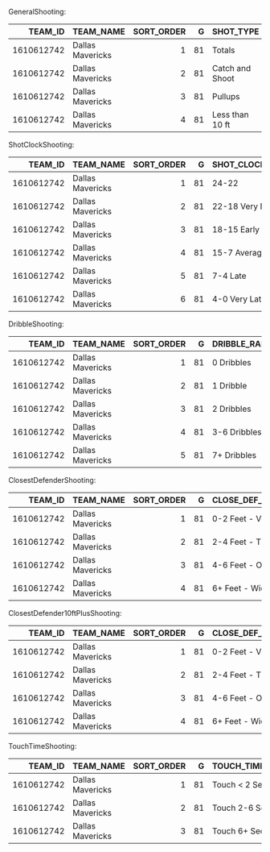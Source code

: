 GeneralShooting:

|    TEAM_ID | TEAM_NAME        |   SORT_ORDER |   G | SHOT_TYPE       |   FGA_FREQUENCY |   FGM |   FGA |   FG_PCT |   EFG_PCT |   FG2A_FREQUENCY |   FG2M |   FG2A |   FG2_PCT |   FG3A_FREQUENCY |   FG3M |   FG3A |   FG3_PCT |
|-----------:|:-----------------|-------------:|----:|:----------------|----------------:|------:|------:|---------:|----------:|-----------------:|-------:|-------:|----------:|-----------------:|-------:|-------:|----------:|
| 1610612742 | Dallas Mavericks |            1 |  81 | Totals          |           1     |  3472 |  7236 |    0.48  |     0.561 |            0.559 |   2294 |   4045 |     0.567 |            0.441 |   1178 |   3191 |     0.369 |
| 1610612742 | Dallas Mavericks |            2 |  81 | Catch and Shoot |           0.291 |   774 |  2107 |    0.367 |     0.543 |            0.012 |     32 |     85 |     0.376 |            0.279 |    742 |   2022 |     0.367 |
| 1610612742 | Dallas Mavericks |            3 |  81 | Pullups         |           0.316 |   931 |  2284 |    0.408 |     0.498 |            0.16  |    517 |   1156 |     0.447 |            0.156 |    414 |   1128 |     0.367 |
| 1610612742 | Dallas Mavericks |            4 |  81 | Less than 10 ft |           0.387 |  1744 |  2800 |    0.623 |     0.623 |            0.387 |   1744 |   2800 |     0.623 |            0     |      0 |      0 |   nan     |

ShotClockShooting:

|    TEAM_ID | TEAM_NAME        |   SORT_ORDER |   G | SHOT_CLOCK_RANGE   |   FGA_FREQUENCY |   FGM |   FGA |   FG_PCT |   EFG_PCT |   FG2A_FREQUENCY |   FG2M |   FG2A |   FG2_PCT |   FG3A_FREQUENCY |   FG3M |   FG3A |   FG3_PCT |
|-----------:|:-----------------|-------------:|----:|:-------------------|----------------:|------:|------:|---------:|----------:|-----------------:|-------:|-------:|----------:|-----------------:|-------:|-------:|----------:|
| 1610612742 | Dallas Mavericks |            1 |  81 | 24-22              |           0.025 |   107 |   179 |    0.598 |     0.615 |            0.023 |    101 |    166 |     0.608 |            0.002 |      6 |     13 |     0.462 |
| 1610612742 | Dallas Mavericks |            2 |  81 | 22-18 Very Early   |           0.129 |   518 |   937 |    0.553 |     0.629 |            0.079 |    376 |    575 |     0.654 |            0.05  |    142 |    362 |     0.392 |
| 1610612742 | Dallas Mavericks |            3 |  81 | 18-15 Early        |           0.168 |   592 |  1219 |    0.486 |     0.58  |            0.087 |    361 |    626 |     0.577 |            0.082 |    231 |    593 |     0.39  |
| 1610612742 | Dallas Mavericks |            4 |  81 | 15-7 Average       |           0.514 |  1744 |  3716 |    0.469 |     0.552 |            0.282 |   1133 |   2044 |     0.554 |            0.231 |    611 |   1672 |     0.365 |
| 1610612742 | Dallas Mavericks |            5 |  81 | 7-4 Late           |           0.095 |   318 |   689 |    0.462 |     0.541 |            0.057 |    209 |    413 |     0.506 |            0.038 |    109 |    276 |     0.395 |
| 1610612742 | Dallas Mavericks |            6 |  81 | 4-0 Very Late      |           0.069 |   193 |   496 |    0.389 |     0.469 |            0.031 |    114 |    221 |     0.516 |            0.038 |     79 |    275 |     0.287 |

DribbleShooting:

|    TEAM_ID | TEAM_NAME        |   SORT_ORDER |   G | DRIBBLE_RANGE   |   FGA_FREQUENCY |   FGM |   FGA |   FG_PCT |   EFG_PCT |   FG2A_FREQUENCY |   FG2M |   FG2A |   FG2_PCT |   FG3A_FREQUENCY |   FG3M |   FG3A |   FG3_PCT |
|-----------:|:-----------------|-------------:|----:|:----------------|----------------:|------:|------:|---------:|----------:|-----------------:|-------:|-------:|----------:|-----------------:|-------:|-------:|----------:|
| 1610612742 | Dallas Mavericks |            1 |  81 | 0 Dribbles      |           0.428 |  1482 |  3096 |    0.479 |     0.602 |            0.143 |    718 |   1033 |     0.695 |            0.285 |    764 |   2063 |     0.37  |
| 1610612742 | Dallas Mavericks |            2 |  81 | 1 Dribble       |           0.108 |   395 |   778 |    0.508 |     0.566 |            0.071 |    304 |    515 |     0.59  |            0.036 |     91 |    263 |     0.346 |
| 1610612742 | Dallas Mavericks |            3 |  81 | 2 Dribbles      |           0.101 |   362 |   730 |    0.496 |     0.53  |            0.082 |    312 |    591 |     0.528 |            0.019 |     50 |    139 |     0.36  |
| 1610612742 | Dallas Mavericks |            4 |  81 | 3-6 Dribbles    |           0.195 |   649 |  1411 |    0.46  |     0.512 |            0.142 |    501 |   1030 |     0.486 |            0.053 |    148 |    381 |     0.388 |
| 1610612742 | Dallas Mavericks |            5 |  81 | 7+ Dribbles     |           0.169 |   584 |  1221 |    0.478 |     0.529 |            0.121 |    459 |    876 |     0.524 |            0.048 |    125 |    345 |     0.362 |

ClosestDefenderShooting:

|    TEAM_ID | TEAM_NAME        |   SORT_ORDER |   G | CLOSE_DEF_DIST_RANGE   |   FGA_FREQUENCY |   FGM |   FGA |   FG_PCT |   EFG_PCT |   FG2A_FREQUENCY |   FG2M |   FG2A |   FG2_PCT |   FG3A_FREQUENCY |   FG3M |   FG3A |   FG3_PCT |
|-----------:|:-----------------|-------------:|----:|:-----------------------|----------------:|------:|------:|---------:|----------:|-----------------:|-------:|-------:|----------:|-----------------:|-------:|-------:|----------:|
| 1610612742 | Dallas Mavericks |            1 |  81 | 0-2 Feet - Very Tight  |           0.087 |   319 |   627 |    0.509 |     0.511 |            0.084 |    316 |    611 |     0.517 |            0.002 |      3 |     16 |     0.188 |
| 1610612742 | Dallas Mavericks |            2 |  81 | 2-4 Feet - Tight       |           0.354 |  1354 |  2564 |    0.528 |     0.551 |            0.302 |   1234 |   2186 |     0.565 |            0.052 |    120 |    378 |     0.317 |
| 1610612742 | Dallas Mavericks |            3 |  81 | 4-6 Feet - Open        |           0.327 |  1045 |  2366 |    0.442 |     0.541 |            0.139 |    574 |   1007 |     0.57  |            0.188 |    471 |   1359 |     0.347 |
| 1610612742 | Dallas Mavericks |            4 |  81 | 6+ Feet - Wide Open    |           0.232 |   754 |  1678 |    0.449 |     0.623 |            0.033 |    170 |    240 |     0.708 |            0.199 |    584 |   1438 |     0.406 |

ClosestDefender10ftPlusShooting:

|    TEAM_ID | TEAM_NAME        |   SORT_ORDER |   G | CLOSE_DEF_DIST_RANGE   |   FGA_FREQUENCY |   FGM |   FGA |   FG_PCT |   EFG_PCT |   FG2A_FREQUENCY |   FG2M |   FG2A |   FG2_PCT |   FG3A_FREQUENCY |   FG3M |   FG3A |   FG3_PCT |
|-----------:|:-----------------|-------------:|----:|:-----------------------|----------------:|------:|------:|---------:|----------:|-----------------:|-------:|-------:|----------:|-----------------:|-------:|-------:|----------:|
| 1610612742 | Dallas Mavericks |            1 |  81 | 0-2 Feet - Very Tight  |           0.008 |    25 |    60 |    0.417 |     0.442 |            0.006 |     22 |     44 |     0.5   |            0.002 |      3 |     16 |     0.188 |
| 1610612742 | Dallas Mavericks |            2 |  81 | 2-4 Feet - Tight       |           0.118 |   306 |   853 |    0.359 |     0.429 |            0.066 |    186 |    475 |     0.392 |            0.052 |    120 |    378 |     0.317 |
| 1610612742 | Dallas Mavericks |            3 |  81 | 4-6 Feet - Open        |           0.27  |   739 |  1955 |    0.378 |     0.498 |            0.082 |    268 |    596 |     0.45  |            0.188 |    471 |   1359 |     0.347 |
| 1610612742 | Dallas Mavericks |            4 |  81 | 6+ Feet - Wide Open    |           0.217 |   658 |  1567 |    0.42  |     0.606 |            0.018 |     74 |    129 |     0.574 |            0.199 |    584 |   1438 |     0.406 |

TouchTimeShooting:

|    TEAM_ID | TEAM_NAME        |   SORT_ORDER |   G | TOUCH_TIME_RANGE   |   FGA_FREQUENCY |   FGM |   FGA |   FG_PCT |   EFG_PCT |   FG2A_FREQUENCY |   FG2M |   FG2A |   FG2_PCT |   FG3A_FREQUENCY |   FG3M |   FG3A |   FG3_PCT |
|-----------:|:-----------------|-------------:|----:|:-------------------|----------------:|------:|------:|---------:|----------:|-----------------:|-------:|-------:|----------:|-----------------:|-------:|-------:|----------:|
| 1610612742 | Dallas Mavericks |            1 |  81 | Touch < 2 Seconds  |           0.49  |  1721 |  3546 |    0.485 |     0.598 |            0.189 |    921 |   1364 |     0.675 |            0.302 |    800 |   2182 |     0.367 |
| 1610612742 | Dallas Mavericks |            2 |  81 | Touch 2-6 Seconds  |           0.301 |  1043 |  2180 |    0.478 |     0.527 |            0.225 |    832 |   1625 |     0.512 |            0.077 |    211 |    555 |     0.38  |
| 1610612742 | Dallas Mavericks |            3 |  81 | Touch 6+ Seconds   |           0.209 |   708 |  1510 |    0.469 |     0.524 |            0.146 |    541 |   1056 |     0.512 |            0.063 |    167 |    454 |     0.368 |